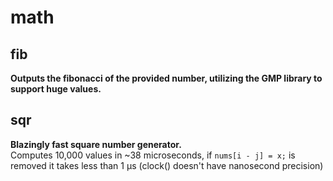# math

## fib
**Outputs the fibonacci of the provided number, utilizing the GMP library to support huge values.**

## sqr
**Blazingly fast square number generator.**  
Computes 10,000 values in ~38 microseconds, if `nums[i - j] = x;` is removed it takes less than 1 μs (clock() doesn't have nanosecond precision)
